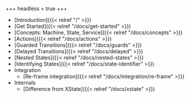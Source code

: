 +++
headless = true
+++

- [Introduction]({{< relref "/" >}})
- [Get Started]({{< relref "/docs/get-started" >}})
- [Concepts: Machine, State, Service]({{< relref "/docs/concepts" >}})
- [Actions]({{< relref "/docs/actions" >}})
- [Guarded Transitions]({{< relref "/docs/guards" >}})
- [Delayed Transitions]({{< relref "/docs/delayed" >}})
- [Nested States]({{< relref "/docs/nested-states" >}})
- [Identifying States]({{< relref "/docs/state-identifier" >}})
- Integration
  - [Re-frame integration]({{< relref "/docs/integration/re-frame" >}})
- Internals
  - [Difference from XState]({{< relref "/docs/xstate" >}})
